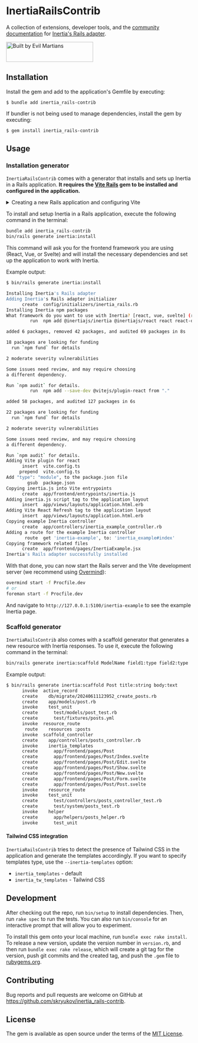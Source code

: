 # InertiaRailsContrib

A collection of extensions, developer tools, and the [community documentation](https://inertia-rails.netlify.app) for [Inertia's Rails adapter](https://github.com/inertiajs/inertia-rails).

<a href="https://evilmartians.com/?utm_source=inertia_rails-contrib&utm_campaign=project_page">
<img src="https://evilmartians.com/badges/sponsored-by-evil-martians.svg" alt="Built by Evil Martians" width="236" height="54">
</a>

## Installation

Install the gem and add to the application's Gemfile by executing:

    $ bundle add inertia_rails-contrib

If bundler is not being used to manage dependencies, install the gem by executing:

    $ gem install inertia_rails-contrib

## Usage

### Installation generator

`InertiaRailsContrib` comes with a generator that installs and sets up Inertia in a Rails application. **It requires the [Vite Rails](https://vite-ruby.netlify.app/guide/rails.html) gem to be installed and configured in the application.**

<details>
<summary>Creating a new Rails application and configuring Vite</summary>

This is actually a simple process. First, create a new Rails application:
```bash
rails new myapp --skip-js
```

Next, install the Vite Rails gem:

```bash
bundle add vite_rails
bundle exec vite install
```

If you use macOS, you may need to edit the `config/vite.rb` file to add the following line:

```json
{
  "development": {
+ "host": "127.0.0.1",
  "autoBuild": true,
  "publicOutputDir": "vite-dev",
  "port": 3036
  }
}
```

That's it! Vite is now installed and configured in the Rails application. For more information, refer to the [Vite Ruby documentation](https://vite-ruby.netlify.app) and the [Vite-lizing Rails: get live reload and hot replacement with Vite Ruby](https://evilmartians.com/chronicles/vite-lizing-rails-get-live-reload-and-hot-replacement-with-vite-ruby) article.

The next step is to install Inertia!
</details>

To install and setup Inertia in a Rails application, execute the following command in the terminal:

```bash
bundle add inertia_rails-contrib
bin/rails generate inertia:install
```

This command will ask you for the frontend framework you are using (React, Vue, or Svelte) and will install the necessary dependencies and set up the application to work with Inertia.

Example output:

```bash
$ bin/rails generate inertia:install

Installing Inertia's Rails adapter
Adding Inertia's Rails adapter initializer
      create  config/initializers/inertia_rails.rb
Installing Inertia npm packages
What framework do you want to use with Inertia? [react, vue, svelte] (react)
         run  npm add @inertiajs/inertia @inertiajs/react react react-dom from "."

added 6 packages, removed 42 packages, and audited 69 packages in 8s

18 packages are looking for funding
  run `npm fund` for details

2 moderate severity vulnerabilities

Some issues need review, and may require choosing
a different dependency.

Run `npm audit` for details.
         run  npm add --save-dev @vitejs/plugin-react from "."

added 58 packages, and audited 127 packages in 6s

22 packages are looking for funding
  run `npm fund` for details

2 moderate severity vulnerabilities

Some issues need review, and may require choosing
a different dependency.

Run `npm audit` for details.
Adding Vite plugin for react
      insert  vite.config.ts
     prepend  vite.config.ts
Add "type": "module", to the package.json file
        gsub  package.json
Copying inertia.js into Vite entrypoints
      create  app/frontend/entrypoints/inertia.js
Adding inertia.js script tag to the application layout
      insert  app/views/layouts/application.html.erb
Adding Vite React Refresh tag to the application layout
      insert  app/views/layouts/application.html.erb
Copying example Inertia controller
      create  app/controllers/inertia_example_controller.rb
Adding a route for the example Inertia controller
       route  get 'inertia-example', to: 'inertia_example#index'
Copying framework related files
      create  app/frontend/pages/InertiaExample.jsx
Inertia's Rails adapter successfully installed
```

With that done, you can now start the Rails server and the Vite development server (we recommend using [Overmind](https://github.com/DarthSim/overmind)):

```bash
overmind start -f Procfile.dev
# or
foreman start -f Procfile.dev
```

And navigate to `http://127.0.0.1:5100/inertia-example` to see the example Inertia page.

### Scaffold generator

`InertiaRailsContrib` also comes with a scaffold generator that generates a new resource with Inertia responses. To use it, execute the following command in the terminal:

```bash
bin/rails generate inertia:scaffold ModelName field1:type field2:type
```

Example output:

```bash
$ bin/rails generate inertia:scaffold Post title:string body:text
      invoke  active_record
      create    db/migrate/20240611123952_create_posts.rb
      create    app/models/post.rb
      invoke    test_unit
      create      test/models/post_test.rb
      create      test/fixtures/posts.yml
      invoke  resource_route
       route    resources :posts
      invoke  scaffold_controller
      create    app/controllers/posts_controller.rb
      invoke    inertia_templates
      create      app/frontend/pages/Post
      create      app/frontend/pages/Post/Index.svelte
      create      app/frontend/pages/Post/Edit.svelte
      create      app/frontend/pages/Post/Show.svelte
      create      app/frontend/pages/Post/New.svelte
      create      app/frontend/pages/Post/Form.svelte
      create      app/frontend/pages/Post/Post.svelte
      invoke    resource_route
      invoke    test_unit
      create      test/controllers/posts_controller_test.rb
      create      test/system/posts_test.rb
      invoke    helper
      create      app/helpers/posts_helper.rb
      invoke      test_unit
```

#### Tailwind CSS integration

`InertiaRailsContrib` tries to detect the presence of Tailwind CSS in the application and generate the templates accordingly. If you want to specify templates type, use the `--inertia-templates` option:

- `inertia_templates` - default
- `inertia_tw_templates` - Tailwind CSS

## Development

After checking out the repo, run `bin/setup` to install dependencies. Then, run `rake spec` to run the tests. You can also run `bin/console` for an interactive prompt that will allow you to experiment.

To install this gem onto your local machine, run `bundle exec rake install`. To release a new version, update the version number in `version.rb`, and then run `bundle exec rake release`, which will create a git tag for the version, push git commits and the created tag, and push the `.gem` file to [rubygems.org](https://rubygems.org).

## Contributing

Bug reports and pull requests are welcome on GitHub at https://github.com/skryukov/inertia_rails-contrib.

## License

The gem is available as open source under the terms of the [MIT License](https://opensource.org/licenses/MIT).
